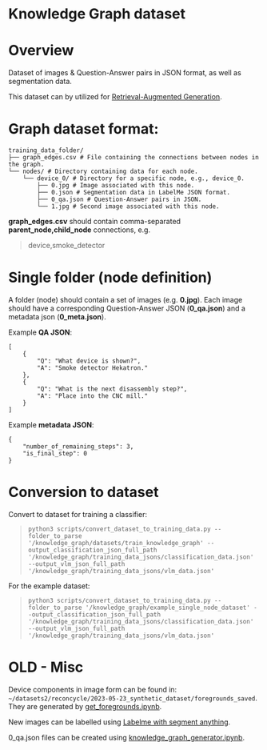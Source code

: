 # Knowledge Graph dataset


# Overview
Dataset of images & Question-Answer pairs in JSON format, as well as segmentation data.


This dataset can by utilized for [Retrieval-Augmented Generation](https://repo.ijs.si/bkuster/rag_retrieval_augmented_generation).

# Graph dataset format:

    training_data_folder/ 
    ├── graph_edges.csv # File containing the connections between nodes in the graph. 
    └── nodes/ # Directory containing data for each node. 
        └── device_0/ # Directory for a specific node, e.g., device_0. 
            ├── 0.jpg # Image associated with this node. 
            ├── 0.json # Segmentation data in LabelMe JSON format. 
            ├── 0_qa.json # Question-Answer pairs in JSON.
            └── 1.jpg # Second image associated with this node.

**graph\_edges.csv** should contain comma-separated **parent\_node,child\_node** connections, e.g.
> device,smoke\_detector

# Single folder (node definition)

A folder (node) should contain a set of images (e.g. **0.jpg**). Each image should have a corresponding Question-Answer JSON (**0_qa.json**) and a metadata json (**0_meta.json**).


Example **QA JSON**:


    [
        {
            "Q": "What device is shown?",
            "A": "Smoke detector Hekatron."
        },
        {
            "Q": "What is the next disassembly step?",
            "A": "Place into the CNC mill."
        }
    ]


Example **metadata JSON**:

    {
        "number_of_remaining_steps": 3,
        "is_final_step": 0
    }



# Conversion to dataset

Convert to dataset for training a classifier:

>     python3 scripts/convert_dataset_to_training_data.py --folder_to_parse '/knowledge_graph/datasets/train_knowledge_graph' --output_classification_json_full_path '/knowledge_graph/training_data_jsons/classification_data.json' --output_vlm_json_full_path '/knowledge_graph/training_data_jsons/vlm_data.json'

For the example dataset:

>     python3 scripts/convert_dataset_to_training_data.py --folder_to_parse '/knowledge_graph/example_single_node_dataset' --output_classification_json_full_path '/knowledge_graph/training_data_jsons/classification_data.json' --output_vlm_json_full_path '/knowledge_graph/training_data_jsons/vlm_data.json'

# OLD - Misc

Device components in image form can be found in: `~/datasets2/reconcycle/2023-05-23_synthetic_dataset/foregrounds_saved`. They are generated by [get_foregrounds.ipynb](https://gitlab.gwdg.de/sebastian.ruiz/synthetic-dataset-creator/-/blob/master/get_foregrounds.ipynb).

New images can be labelled using [Labelme with segment anything](https://github.com/originlake/labelme-with-segment-anything).

0\_qa.json files can be created using [knowledge_graph_generator.ipynb](https://github.com/ReconCycle/vision_pipeline/blob/dev/notebooks/knowledge_graph_generator.ipynb).

